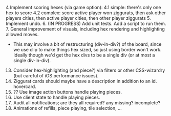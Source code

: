 4 Implement scoring hexes (via game option):
4.1  simple: there's only one hex to score
4.2  complex: score active player won ziggurats, then ask other players cities, then active player cities, then other player ziggurats
5. Implement undo.
6. (IN PROGRESS) Add unit tests. Add a script to run them.
7. General improvement of visuals, including hex rendering and highlighting allowed moves.
  * This may involve a bit of restructuring (div-in-div?) of the board, since we use clip to make things hex sized, so just using border won't work. Ideally though we'd get the hex divs to be a single div (or at most a single div-in-div).
13. Consider hex-highlighting (and piece?) via filters or other CSS-wizardry (but careful of iOS performance issues).
14. Ziggurat cards should maybe have a description in addition to an id. hovercard.
15. ?? Use image action buttons handle playing pieces.
16. Use client state to handle playing pieces.
19. Audit all notifications; are they all required? any missing? incomplete?
20. Animations of refills, piece playing, tile selection, ...

